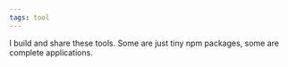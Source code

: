 ```yaml
---
tags: tool
---
```

I build and share these tools. Some are just tiny npm packages, some are complete applications.

